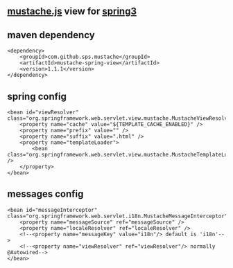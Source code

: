 [mustache.js](http://mustache.github.com/mustache.5.html) view for [spring3](http://static.springsource.org/spring/docs/3.0.x/spring-framework-reference/html/mvc.html)
---------------------------

maven dependency
-----------------

    <dependency>
        <groupId>com.github.sps.mustache</groupId>
        <artifactId>mustache-spring-view</artifactId>
        <version>1.1.1</version>
    </dependency>


spring config
-------------

    <bean id="viewResolver" class="org.springframework.web.servlet.view.mustache.MustacheViewResolver">
        <property name="cache" value="${TEMPLATE_CACHE_ENABLED}" />
        <property name="prefix" value="" />
        <property name="suffix" value=".html" />
        <property name="templateLoader">
            <bean class="org.springframework.web.servlet.view.mustache.MustacheTemplateLoader"" />
        </property>
    </bean>

messages config
---------------

    <bean id="messageInterceptor" class="org.springframework.web.servlet.i18n.MustacheMessageInterceptor">
        <property name="messageSource" ref="messageSource" />
        <property name="localeResolver" ref="localeResolver" />
        <!--<property name="messageKey" value="i18n"/> default is 'i18n'-->
        <!--<property name="viewResolver" ref="viewResolver"/> normally @Autowired-->
    </bean>
